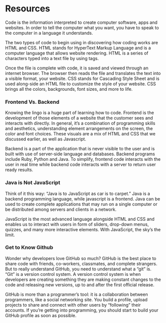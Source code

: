# Resources

Code is the information interpreted to create computer software, apps and websites. In order to tell the computer what you want, you have to speak to the computer in a language it understands.

The two types of code to begin using in discovering how coding works are HTML and CSS. HTML stands for HyperText Markup Language and is a computer language that allows website rendering. HTML is a series of characters typed into a text file by using tags.

Once the file is complete with code, it is saved and viewed through an internet browser. The browser then reads the file and translates the text into a visible format, your website. CSS stands for Cascading Style Sheet and is used along-side an HTML file to customize the style of your website. CSS brings all the colors, backgrounds, font sizes, and more to life.

### Frontend Vs. Backend
Knowing the lingo is a huge part of learning how to code. Frontend is the development of those elements of a website that the customer sees and interacts with directly. In general, it’s a combination of programming skills and aesthetics, understanding element arrangements on the screen, the color and font choices. These visuals are a mix of HTML and CSS that we discussed earlier, as well as Javascript.

Backend is a part of the application that is never visible to the user and is built with use of server-side language and databases. Backend programs include Ruby, Python and Java. To simplify, frontend code interacts with the user in real time while backend code interacts with a server to return user ready results.

### Java is Not JavaScript
Think of it this way: “Java is to JavaScript as car is to carpet.” Java is a backend programming language, while javascript is a frontend. Java can be used to create complete applications that may run on a single computer or be distributed among servers and clients in a network.

JavaScript is the most advanced language alongside HTML and CSS and enables us to interact with users in form of sliders, drop-down menus, quizzes, and many more interactive elements. With JavaScript, the sky’s the limit.

### Get to Know Github
Wonder why developers love GitHub so much? GitHub is the best place to share code with friends, co-workers, classmates, and complete strangers. But to really understand GitHub, you need to understand what a “git” is. “Git” is a version control system. A version control system is when developers are creating something they are making constant changes to the code and releasing new versions, up to and after the first official release.

GitHub is more than a programmer’s tool: it is a collaboration between programmers, like a social networking site. You build a profile, upload projects to share and connect with other users by “following” their accounts. If you’re getting into programming, you should start to build your GitHub profile as soon as possible.
